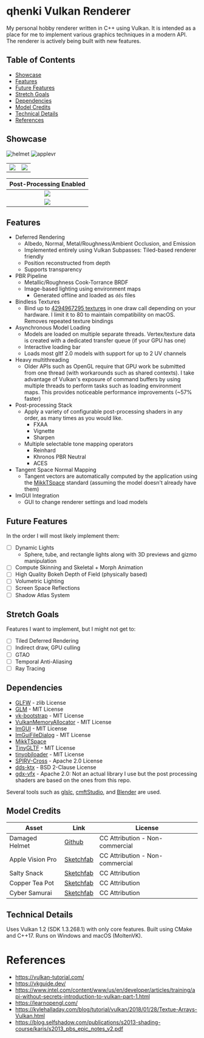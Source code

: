 # qhenki Vulkan Renderer

My personal hobby renderer written in C++ using Vulkan. It is intended as a place for me to implement various graphics techniques in a modern API. The renderer is actively being built with new features.

## Table of Contents
- [Showcase](#showcase)
- [Features](#features)
- [Future Features](#future-features)
- [Stretch Goals](#stretch-goals)
- [Dependencies](#dependencies)
- [Model Credits](#model-credits)
- [Technical Details](#technical-details)
- [References](#references)

## Showcase

![helmet](screenshots/helmet.png)
![applevr](screenshots/applevr.png)

|   |  |
|---|---|
|  ![](screenshots/gun.png) | ![](screenshots/teapot.png) |

|   Post-Processing Enabled    |
|:----------------------------:|
|  ![](screenshots/demo.gif)   |
| ![](screenshots/samurai.png) |

## Features

* Deferred Rendering
  * Albedo, Normal, Metal/Roughness/Ambient Occlusion, and Emission
  * Implemented entirely using Vulkan Subpasses: Tiled-based renderer friendly
  * Position reconstructed from depth
  * Supports transparency
* PBR Pipeline
  * Metallic/Roughness Cook-Torrance BRDF
  * Image-based lighting using environment maps
    * Generated offline and loaded as `dds` files
* Bindless Textures
  * Bind up to [4294967295 textures](https://vulkan.gpuinfo.org/displaydevicelimit.php?platform=windows&name=maxPerStageDescriptorSamplers) in one draw call depending on your hardware. I limit it to 80 to maintain compatibility on macOS. Removes repeated texture bindings
* Asynchronous Model Loading
  * Models are loaded on multiple separate threads. Vertex/texture data is created with a dedicated transfer queue (if your GPU has one)
  * Interactive loading bar
  * Loads most gltf 2.0 models with support for up to 2 UV channels
* Heavy multithreading
  * Older APIs such as OpenGL require that GPU work be submitted from one thread (with workarounds such as shared contexts). I take advantage of Vulkan's exposure of command buffers by using multiple threads to perform tasks such as loading environment maps. This provides noticeable performance improvements (~57% faster)
* Post-processing Stack
  * Apply a variety of configurable post-processing shaders in any order, as many times as you would like. 
    * FXAA
    * Vignette
    * Sharpen
  * Multiple selectable tone mapping operators
    * Reinhard
    * Khronos PBR Neutral
    * ACES
* Tangent Space Normal Mapping
  * Tangent vectors are automatically computed by the application using the [MikkTSpace](http://www.mikktspace.com/) standard (assuming the model doesn't already have them)
* ImGUI Integration
  * GUI to change renderer settings and load models

## Future Features
In the order I will most likely implement them:
- [ ] Dynamic Lights
  - Sphere, tube, and rectangle lights along with 3D previews and gizmo manipulation
- [ ] Compute Skinning and Skeletal + Morph Animation
- [ ] High Quality Bokeh Depth of Field (physically based)
- [ ] Volumetric Lighting
- [ ] Screen Space Reflections
- [ ] Shadow Atlas System

## Stretch Goals
Features I want to implement, but I might not get to:
- [ ] Tiled Deferred Rendering
- [ ] Indirect draw, GPU culling
- [ ] GTAO
- [ ] Temporal Anti-Aliasing
- [ ] Ray Tracing

## Dependencies
* [GLFW](https://github.com/glfw/glfw) - zlib License
* [GLM](https://github.com/g-truc/glm) - MIT License
* [vk-bootstrap](https://github.com/charles-lunarg/vk-bootstrap) - MIT License
* [VulkanMemoryAllocator](https://github.com/GPUOpen-LibrariesAndSDKs/VulkanMemoryAllocator) - MIT License
* [ImGUI](https://github.com/ocornut/imgui) - MIT License
* [ImGuiFileDialog](https://github.com/aiekick/ImGuiFileDialog) - MIT License
* [MikkTSpace](https://github.com/mmikk/MikkTSpace)
* [TinyGLTF](https://github.com/syoyo/tinygltf) - MIT License
* [tinyobjloader](https://github.com/tinyobjloader/tinyobjloader) - MIT License
* [SPIRV-Cross](https://github.com/KhronosGroup/SPIRV-Cross) - Apache 2.0 License
* [dds-ktx](https://github.com/septag/dds-ktx) - BSD 2-Clause License
* [gdx-vfx](https://github.com/crashinvaders/gdx-vfx) - Apache 2.0: Not an actual library I use but the post processing shaders are based on the ones from this repo.

Several tools such as [glslc](https://github.com/google/shaderc/tree/main/glslc), [cmftStudio](https://github.com/dariomanesku/cmftStudio), and [Blender](https://www.blender.org/) are used.

## Model Credits

| Asset            | Link                                                                                                                   | License                         |
|------------------|------------------------------------------------------------------------------------------------------------------------|---------------------------------|
| Damaged Helmet   | [Github](https://github.com/KhronosGroup/glTF-Sample-Models/tree/main/2.0/DamagedHelmet)                               | CC Attribution - Non-commercial |
| Apple Vision Pro | [Sketchfab](https://sketchfab.com/3d-models/free-apple-vision-pro-ultra-high-quality-8bd7123015ee4509b1c312f54a877597) | CC Attribution - Non-commercial |
| Salty Snack      | [Sketchfab](https://sketchfab.com/3d-models/salty-snack-firearm-game-ready-702411980d904abc974efef9ba4e47d5)           | CC Attribution                  |
| Copper Tea Pot   | [Sketchfab](https://sketchfab.com/3d-models/copper-tea-pot-27f2ac58f7614f2796630bdc6f18ee2f)                           | CC Attribution                  |
| Cyber Samurai    | [Sketchfab](https://sketchfab.com/3d-models/cyber-samurai-26ccafaddb2745ceb56ae5cfc65bfed5)                            | CC Attribution                  |

## Technical Details
Uses Vulkan 1.2 (SDK 1.3.268.1) with only core features. Built using CMake and C++17. Runs on Windows and macOS (MoltenVK).

# References
- https://vulkan-tutorial.com/
- https://vkguide.dev/
- https://www.intel.com/content/www/us/en/developer/articles/training/api-without-secrets-introduction-to-vulkan-part-1.html
- https://learnopengl.com/
- https://kylehalladay.com/blog/tutorial/vulkan/2018/01/28/Textue-Arrays-Vulkan.html
- https://blog.selfshadow.com/publications/s2013-shading-course/karis/s2013_pbs_epic_notes_v2.pdf
